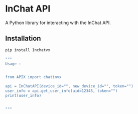 # InChat API

A Python library for interacting with the InChat API.

## Installation

```bash
pip install Inchatvx

"""
Usage : 


from APIX import chatinvx

api = InChatAPI(device_id="", new_device_id="", token="")
user_info = api.get_user_info(uid=12345, token="")
print(user_info)


"""
